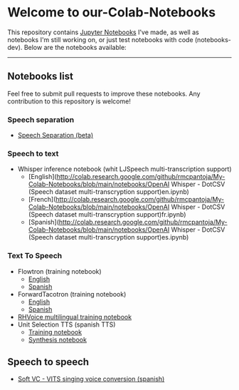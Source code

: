 # Welcome to our-Colab-Notebooks

This repository contains [Jupyter Notebooks](http://jupyter.org/) I've made, as well as notebooks I'm still working on, or just test notebooks with code (notebooks-dev). Below are the notebooks available:

---

## **Notebooks list**

Feel free to submit pull requests to improve these notebooks. Any contribution to this repository is welcome!

### **Speech separation**

* [Speech Separation (beta)](http://colab.research.google.com/github/rmcpantoja/My-Colab-Notebooks/blob/main/notebooks/speech_separation_(beta).ipynb)

### **Speech to text**

* Whisper inference notebook (whit LJSpeech multi-transcription support)
	* [English](http://colab.research.google.com/github/rmcpantoja/My-Colab-Notebooks/blob/main/notebooks/OpenAI Whisper - DotCSV (Speech dataset multi-transcryption support)en.ipynb)
	* [French](http://colab.research.google.com/github/rmcpantoja/My-Colab-Notebooks/blob/main/notebooks/OpenAI Whisper - DotCSV (Speech dataset multi-transcryption support)fr.ipynb)
	* [Spanish](http://colab.research.google.com/github/rmcpantoja/My-Colab-Notebooks/blob/main/notebooks/OpenAI Whisper - DotCSV (Speech dataset multi-transcryption support)es.ipynb)

### **Text To Speech**

* Flowtron (training notebook)
	* [English](http://colab.research.google.com/github/rmcpantoja/My-Colab-Notebooks/blob/main/notebooks/flowtron_training_beta2.ipynb)
	* [Spanish](http://colab.research.google.com/github/rmcpantoja/My-Colab-Notebooks/blob/main/notebooks/spanish_flowtron_training_beta2.ipynb)
* ForwardTacotron (training notebook)
	* [English](http://colab.research.google.com/github/rmcpantoja/My-Colab-Notebooks/blob/main/notebooks/forwardTacotron_training(beta5).ipynb)
	* [Spanish](http://colab.research.google.com/github/rmcpantoja/My-Colab-Notebooks/blob/main/notebooks/ForwardTacotron_Español_Entrenamiento(beta7).ipynb)
* [RHVoice multilingual training notebook](https://colab.research.google.com/github/rmcpantoja/RHVoice/blob/master/src/notebooks/RHVoice_training.ipynb)
* Unit Selection TTS (spanish TTS)
	* [Training notebook](http://colab.research.google.com/github/rmcpantoja/My-Colab-Notebooks/blob/main/notebooks/unitSelectionTts_trainingNotebook.ipynb)
	* [Synthesis notebook](http://colab.research.google.com/github/rmcpantoja/My-Colab-Notebooks/blob/main/notebooks/unitSelectionTts_synthesis_notebook.ipynb)

## **Speech to speech**

* [Soft VC - VITS singing voice conversion (spanish)](https://colab.research.google.com/github/rmcpantoja/My-Colab-Notebooks/blob/main/notebooks/Cuaderno_completo_de_So_Vits_SVC_en_espa%C3%B1ol.ipynb)